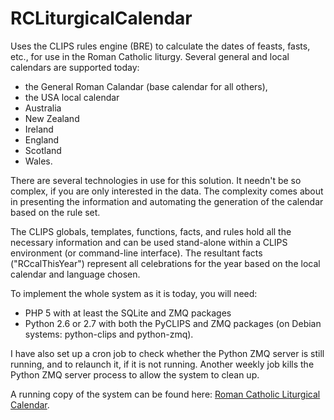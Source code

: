 RCLiturgicalCalendar
====================
Uses the CLIPS rules engine (BRE) to calculate the dates of feasts, fasts, etc., for use in the Roman Catholic liturgy.
Several general and local calendars are supported today: 
 - the General Roman Calandar (base calendar for all others), 
 - the USA local calendar
 - Australia
 - New Zealand
 - Ireland
 - England
 - Scotland
 - Wales.

There are several technologies in use for this solution. It needn't be so complex, if you are only interested in the data. The complexity comes about in presenting the information and automating the generation of the calendar based on the rule set.

The CLIPS globals, templates, functions, facts, and rules hold all the necessary information and can be used stand-alone within a CLIPS environment (or command-line interface). The resultant facts ("RCcalThisYear") represent all celebrations for the year based on the local calendar and language chosen.

To implement the whole system as it is today, you will need:
 - PHP 5 with at least the SQLite and ZMQ packages
 - Python 2.6 or 2.7 with both the PyCLIPS and ZMQ packages \(on Debian systems: python-clips and python-zmq\).

I have also set up a cron job to check whether the Python ZMQ server is still running, and to relaunch it, if it is not running. Another weekly job kills the Python ZMQ server process to allow the system to clean up.

A running copy of the system can be found here: [Roman Catholic Liturgical Calendar](http://www.liturgy.guide/RCcal/RCLitCal.html).
